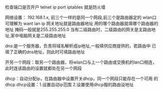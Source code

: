 检查端口是否开户 telnet ip port
iptables 就是防火墙

网络设置：
192.168.1.x,  前三个一样的是同一个网段,前三个是路由器定的
wlan口可理解为 want lan ip 
网关地址就是路由器地址 用的哪个路由器就填哪个路由器的地址
掩码一般就是255.255.255.0
当有二级路由时，二级路由的网关是主路由地址,家中电脑网关是二级路由地址

dns:是一个服务器，负责将域名解析成ip地址,一般填供应商提供的，若路由中
已填了正确的dns地址，则此时可填路由地址

开另一个网段：取另一个路由器，将wlan口与上一个路由或交换机的lan口相连，
此时连该路由的设置就都处在另一个网段

dhcp：自动分配ip，在路由器中设置开关dhcp，同一个网段只能存在一个可用
的dhcp
dhcp设置：1.设置自动ip范围 2.设置使用dhcp服的路由设地址
